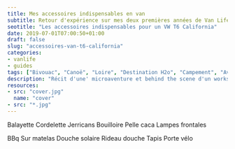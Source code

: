 ```yaml
---
title: Mes accessoires indispensables en van
subtitle: Retour d'expérience sur mes deux premières années de Van Life
seotitle: "Les accessoires indispensables pour un VW T6 California"
date: 2019-07-01T07:00:50+01:00
draft: false
slug: "accessoires-van-t6-california"
categories:
- vanlife
- guides
tags: ["Bivouac", "Canoë", "Loire", "Destination H2o", "Campement", "Aventure", "microaventure", "Captain Yvon", "France"]
description: "Récit d'une' microaventure et behind the scene d'un workshop photo aventure sur les bords de Loire en canoë autour d'un bivouac avec Captain Yvon Studio."
resources:
- src: "cover.jpg"
  name: "cover"
- src: "*.jpg"
---
```


Balayette
Cordelette
Jerricans
Bouilloire
Pelle caca
Lampes frontales


BBq
Sur matelas
Douche solaire
Rideau douche
Tapis
Porte vélo
